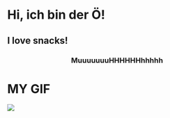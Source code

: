 # **Hi, ich bin der Ö!**
## I love snacks!
### <p align="center">MuuuuuuuHHHHHHhhhhh</p> 

# MY GIF
![](https://media.giphy.com/media/R170qHUseLNE9ssZVe/giphy.gif)

